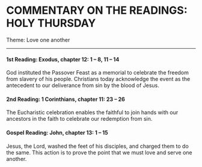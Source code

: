 # COMMENTARY ON THE READINGS: HOLY THURSDAY
Theme: Love one another

---

#### 1st Reading: Exodus, chapter 12: 1 – 8, 11 – 14

God instituted the Passover Feast as a memorial to celebrate the freedom from slavery of his people. Christians today acknowledge the event as the antecedent to our deliverance from sin by the blood of Jesus.

#### 2nd Reading: 1 Corinthians, chapter 11: 23 – 26

The Eucharistic celebration enables the faithful to join hands with our ancestors in the faith to celebrate our redemption from sin.

#### Gospel Reading: John, chapter 13: 1 – 15

Jesus, the Lord, washed the feet of his disciples, and charged them to do the same. This action is to prove the point that we must love and serve one another.
